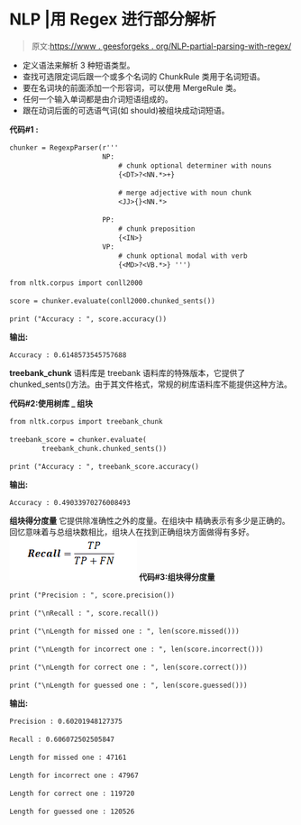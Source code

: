 # NLP |用 Regex 进行部分解析

> 原文:[https://www . geesforgeks . org/NLP-partial-parsing-with-regex/](https://www.geeksforgeeks.org/nlp-partial-parsing-with-regex/)

*   定义语法来解析 3 种短语类型。
*   查找可选限定词后跟一个或多个名词的 ChunkRule 类用于名词短语。
*   要在名词块的前面添加一个形容词，可以使用 MergeRule 类。
*   任何一个输入单词都是由介词短语组成的。
*   跟在动词后面的可选语气词(如 should)被组块成动词短语。

**代码#1 :**

```
chunker = RegexpParser(r'''
                       NP:
                           # chunk optional determiner with nouns
                           {<DT>?<NN.*>+}

                           # merge adjective with noun chunk
                           <JJ>{}<NN.*>                            

                       PP:
                           # chunk preposition
                           {<IN>} 
                       VP:
                           # chunk optional modal with verb
                           {<MD>?<VB.*>} ''')

from nltk.corpus import conll2000

score = chunker.evaluate(conll2000.chunked_sents())

print ("Accuracy : ", score.accuracy())
```

**输出:**

```
Accuracy : 0.6148573545757688

```

**treebank_chunk** 语料库是 treebank 语料库的特殊版本，它提供了 chunked_sents()方法。由于其文件格式，常规的树库语料库不能提供这种方法。

**代码#2:使用树库 _ 组块**

```
from nltk.corpus import treebank_chunk

treebank_score = chunker.evaluate(
        treebank_chunk.chunked_sents())

print ("Accuracy : ", treebank_score.accuracy()
```

**输出:**

```
Accuracy : 0.49033970276008493

```

**组块得分度量**
它提供除准确性之外的度量。在组块中
精确表示有多少是正确的。
回忆意味着与总组块数相比，组块人在找到正确组块方面做得有多好。
![](img/ddf5d3af065da33b9ce5d9f4b4545a2b.png)
**代码#3:组块得分度量**

```
print ("Precision : ", score.precision())

print ("\nRecall : ", score.recall())

print ("\nLength for missed one : ", len(score.missed()))

print ("\nLength for incorrect one : ", len(score.incorrect()))

print ("\nLength for correct one : ", len(score.correct()))

print ("\nLength for guessed one : ", len(score.guessed()))
```

**输出:**

```
Precision : 0.60201948127375

Recall : 0.606072502505847

Length for missed one : 47161

Length for incorrect one : 47967

Length for correct one : 119720

Length for guessed one : 120526

```